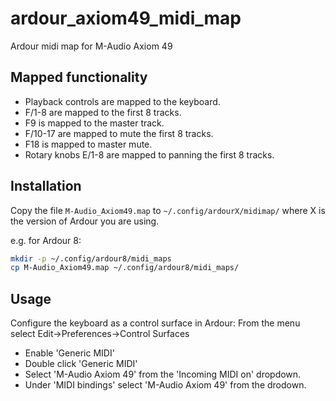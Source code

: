 # ardour_axiom49_midi_map

Ardour midi map for M-Audio Axiom 49

## Mapped functionality

- Playback controls are mapped to the keyboard.
- F/1-8 are mapped to the first 8 tracks.
- F9 is mapped to the master track.
- F/10-17 are mapped to mute the first 8 tracks.
- F18 is mapped to master mute.
- Rotary knobs E/1-8 are mapped to panning the first 8 tracks.

## Installation

Copy the file `M-Audio_Axiom49.map` to `~/.config/ardourX/midimap/` where X is the version of Ardour you are using.

e.g. for Ardour 8:

```bash
mkdir -p ~/.config/ardour8/midi_maps
cp M-Audio_Axiom49.map ~/.config/ardour8/midi_maps/
```

## Usage

Configure the keyboard as a control surface in Ardour:
From the menu select Edit->Preferences->Control Surfaces

- Enable 'Generic MIDI'
- Double click 'Generic MIDI'
- Select 'M-Audio Axiom 49' from the 'Incoming MIDI on' dropdown.
- Under 'MIDI bindings' select 'M-Audio Axiom 49' from the drodown.
